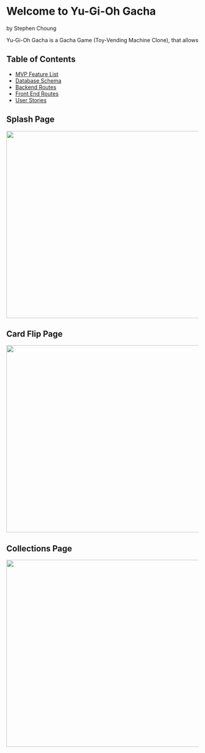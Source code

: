 # Welcome to Yu-Gi-Oh Gacha
by Stephen Choung

Yu-Gi-Oh Gacha is a Gacha Game (Toy-Vending Machine Clone), that allows

## Table of Contents
* [MVP Feature List](https://github.com/Twprcntmlk/CapStoneProject/wiki/MVP-Feature-List)
* [Database Schema](https://github.com/Twprcntmlk/CapStoneProject/wiki/Database-Schema)
* [Backend Routes](https://github.com/Twprcntmlk/CapStoneProject/wiki/API-Routes)
* [Front End Routes](https://github.com/Twprcntmlk/CapStoneProject/wiki/Frontend-Routes)
* [User Stories](https://github.com/Twprcntmlk/CapStoneProject/wiki/User-Stories)

## Splash Page
<img src="./react-app/src/components/images/YGOSplashGIF.gif" width=812px height=489px>

## Card Flip Page
<img src="./react-app/src/components/images/YGOGachaCardFlipGIF.gif" width=812px height=489px>

## Collections Page
<img src="./react-app/src/components/image/YGOGachaCollectionsGIF.gif" width=812px height=489px>
